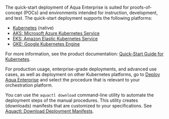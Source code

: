 The quick-start deployment of Aqua Enterprise is suited for proofs-of-concept (POCs) and environments intended for instruction, development, and test. 
The quick-start deployment supports the following platforms:
* [Kubernetes](https://kubernetes.io/) (native)
* [AKS: Microsoft Azure Kubernetes Service](https://azure.microsoft.com/en-us/services/kubernetes-service/)
* [EKS: Amazon Elastic Kubernetes Service](https://aws.amazon.com/eks/)
* [GKE: Google Kubernetes Engine](https://cloud.google.com/kubernetes-engine)

For more information, see the product documentation: [Quick-Start Guide for Kubernetes](https://docs.aquasec.com/v5.3/docs/quick-start-guide-for-kubernetes).

For production usage, enterprise-grade deployments, and advanced use cases, as well as deployment on other Kubernetes platforms, go to 
[Deploy Aqua Enterprise](https://docs.aquasec.com/v5.3/docs/deployment-overview) and select the procedure that is relevant to your orchestration platform.

You can use the `aquactl download` command-line utility to automate the deployment steps of the manual procedures. This utility creates (downloads) manifests that are customized to your specifications. See [Aquactl: Download Deployment Manifests](https://docs.aquasec.com/v5.3/docs/aquactl-download-manifests).
